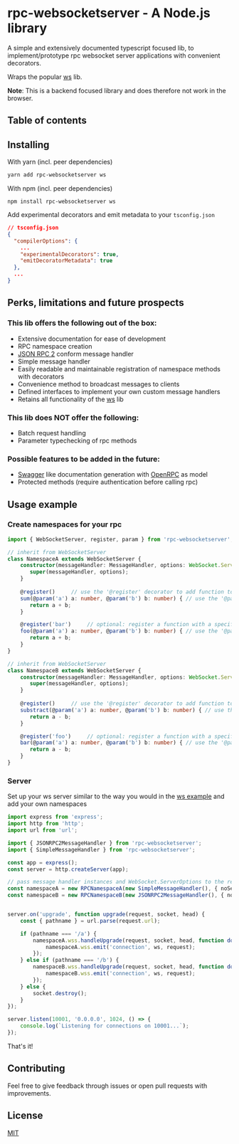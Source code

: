 # rpc-websocketserver - A Node.js library
A simple and extensively documented typescript focused lib, to implement/prototype rpc websocket server applications with convenient decorators.

Wraps the popular [ws](https://github.com/websockets/ws) lib.

**Note**: This is a backend focused library and does therefore not work in the browser.

## Table of contents

## Installing
With yarn (incl. peer dependencies)
```bash
yarn add rpc-websocketserver ws
```
With npm (incl. peer dependencies)
```
npm install rpc-websocketserver ws
```
Add experimental decorators and emit metadata to your `tsconfig.json`
```json
// tsconfig.json
{
  "compilerOptions": {
    ...
    "experimentalDecorators": true,
    "emitDecoratorMetadata": true
  },
  ...
}
```
## Perks, limitations and future prospects
### This lib offers the following out of the box:
* Extensive documentation for ease of development
* RPC namespace creation
* [JSON RPC 2](https://www.jsonrpc.org/specification) conform message handler
* Simple message handler
* Easily readable and maintainable registration of namespace methods with decorators
* Convenience method to broadcast messages to clients
* Defined interfaces to implement your own custom message handlers
* Retains all functionality of the [ws](https://github.com/websockets/ws) lib

### This lib does **NOT** offer the following:
* Batch request handling
* Parameter typechecking of rpc methods

### Possible features to be added in the future:
* [Swagger](https://swagger.io/) like documentation generation with [OpenRPC](https://open-rpc.org/) as model
* Protected methods (require authentication before calling rpc)

## Usage example

### Create namespaces for your rpc
```typescript
import { WebSocketServer, register, param } from 'rpc-websocketserver';

// inherit from WebSocketServer
class NamespaceA extends WebSocketServer {
    constructor(messageHandler: MessageHandler, options: WebSocket.ServerOptions) {
       super(messageHandler, options);
    }
    
    @register()     // use the '@register' decorator to add function to the registered namespace methods
    sum(@param('a') a: number, @param('b') b: number) { // use the '@param' decorator to expose parameters
       return a + b;
    }

    @register('bar')     // optional: register a function with a specific name instead of the function name
    foo(@param('a') a: number, @param('b') b: number) { // use the '@param' decorator to expose parameters
       return a + b;
    }
}

// inherit from WebSocketServer
class NamespaceB extends WebSocketServer {
    constructor(messageHandler: MessageHandler, options: WebSocket.ServerOptions) {
       super(messageHandler, options);
    }
    
    @register()     // use the '@register' decorator to add function to the registered namespace methods
    substract(@param('a') a: number, @param('b') b: number) { // use the '@param' decorator to expose parameters
       return a - b;
    }

    @register('foo')     // optional: register a function with a specific name instead of the function name
    bar(@param('a') a: number, @param('b') b: number) { // use the '@param' decorator to expose parameters
       return a - b;
    }
}
```

### Server
Set up your ws server similar to the way you would in the [ws example](https://github.com/websockets/ws/blob/master/README.md#multiple-servers-sharing-a-single-https-server) and add your own namespaces
```typescript
import express from 'express';
import http from 'http';
import url from 'url';

import { JSONRPC2MessageHandler } from 'rpc-websocketserver';
import { SimpleMessageHandler } from 'rpc-websocketserver';

const app = express();
const server = http.createServer(app);

// pass message handler instances and WebSocket.ServerOptions to the respective namespaces
const namespaceA = new RPCNamespaceA(new SimpleMessageHandler(), { noServer: true });
const namespaceB = new RPCNamespaceB(new JSONRPC2MessageHandler(), { noServer: true });


server.on('upgrade', function upgrade(request, socket, head) {
    const { pathname } = url.parse(request.url);

    if (pathname === '/a') {
        namespaceA.wss.handleUpgrade(request, socket, head, function done(ws: any) {
            namespaceA.wss.emit('connection', ws, request);
        });
    } else if (pathname === '/b') {
        namespaceB.wss.handleUpgrade(request, socket, head, function done(ws: any) {
            namespaceB.wss.emit('connection', ws, request);
        });
    } else {
        socket.destroy();
    }
});

server.listen(10001, '0.0.0.0', 1024, () => {
    console.log(`Listening for connections on 10001...`);
});
```

That's it!

## Contributing
Feel free to give feedback through issues or open pull requests with improvements.

## License
[MIT](https://github.com/JohnBra/rpc-websocketserver/blob/master/LICENSE)

